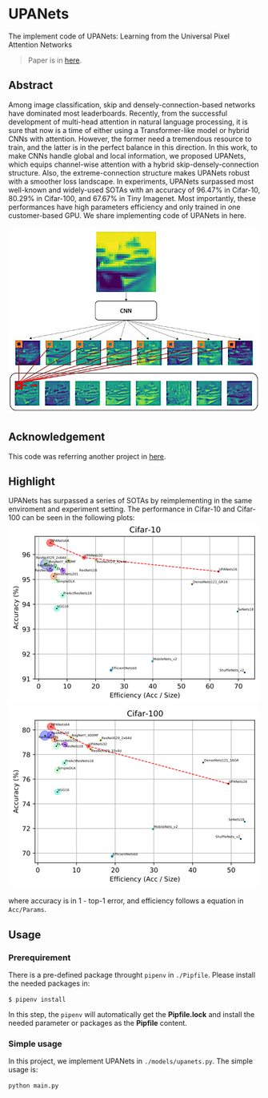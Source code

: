 # UPANets
The implement code of UPANets: Learning from the Universal Pixel Attention Networks

> Paper is in [here](https://arxiv.org/pdf/2103.08640.pdf).

## Abstract
Among image classification, skip and densely-connection-based networks have dominated most leaderboards. Recently, from the successful development of multi-head attention in natural language processing, it is sure that now is a time of either using a Transformer-like model or hybrid CNNs with attention. However, the former need a tremendous resource to train, and the latter is in the perfect balance in this direction. In this work, to make CNNs handle global and local information, we proposed UPANets, which equips channel-wise attention with a hybrid skip-densely-connection structure. Also, the extreme-connection structure makes UPANets robust with a smoother loss landscape. In experiments, UPANets surpassed most well-known and widely-used SOTAs with an accuracy of 96.47% in Cifar-10, 80.29% in Cifar-100, and 67.67% in Tiny Imagenet. Most importantly, these performances have high parameters efficiency and only trained in one customer-based GPU. We share implementing code of UPANets in here.

![](./materials/UPANets_CPA.png)

## Acknowledgement
This code was referring another project in [here](https://github.com/kuangliu/pytorch-cifar). 

## Highlight
UPANets has surpassed a series of SOTAs by reimplementing in the same enviroment and experiment setting. The performance in Cifar-10 and Cifar-100 can be seen in the following plots:
![](./materials/cifar_10.png)![](./materials/cifar_100.png)

where accuracy is in 1 - top-1 error, and efficiency follows a equation in `Acc/Params`.

## Usage

### Prerequirement
There is a pre-defined package throught `pipenv` in `./Pipfile`. Please install the needed packages in:

`$ pipenv install` 

In this step, the `pipenv` will automatically get the **Pipfile.lock** and install the needed parameter or packages as the **Pipfile** content.

### Simple usage 
In this project, we implement UPANets in `./models/upanets.py`. The simple usage is:

`python main.py`






